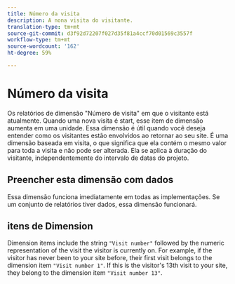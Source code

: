 ```yaml
---
title: Número da visita
description: A nona visita do visitante.
translation-type: tm+mt
source-git-commit: d3f92d72207f027d35f81a4ccf70d01569c3557f
workflow-type: tm+mt
source-wordcount: '162'
ht-degree: 59%

---
```



# Número da visita

Os relatórios de dimensão &quot;Número de visita&quot; em que o visitante está atualmente. Quando uma nova visita é start, esse item de dimensão aumenta em uma unidade. Essa dimensão é útil quando você deseja entender como os visitantes estão envolvidos ao retornar ao seu site. É uma dimensão baseada em visita, o que significa que ela contém o mesmo valor para toda a visita e não pode ser alterada. Ela se aplica à duração do visitante, independentemente do intervalo de datas do projeto.

## Preencher esta dimensão com dados

Essa dimensão funciona imediatamente em todas as implementações. Se um conjunto de relatórios tiver dados, essa dimensão funcionará.

## itens de Dimension

Dimension items include the string `"Visit number"` followed by the numeric representation of the visit the visitor is currently on. For example, if the visitor has never been to your site before, their first visit belongs to the dimension item `"Visit number 1"`. If this is the visitor&#39;s 13th visit to your site, they belong to the dimension item `"Visit number 13"`.
